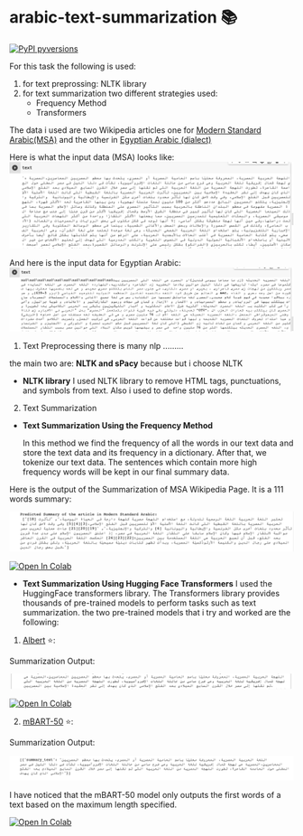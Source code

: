 # arabic-text-summarization 📚
[![PyPI pyversions](https://img.shields.io/pypi/pyversions/tner.svg)](https://pypi.python.org/pypi/tner/)

For this task the following is used:
1. for text preprossing: NLTK library
2. for text summarization two different strategies used:
   - Frequency Method
   - Transformers

The data i used are two Wikipedia articles one for [Modern Standard Arabic(MSA)](https://ar.wikipedia.org/wiki/لهجة_مصرية) and the other in [Egyptian Arabic (dialect)](https://arz.wikipedia.org/wiki/اللغه_المصريه_الحديثه)

Here is what the input data (MSA) looks like:
![alt text](images/mbart_input_MSA.png)


And here is  the input data  for Egyptian Arabic:
![alt text](images/mbart_input_egy.png)




1. Text Preprocessing
there is many nlp .........

the main two are: **NLTK and sPacy**
because 
but i choose NLTK

 - **NLTK library**
I used NLTK library to remove HTML tags, punctuations, and symbols from text. Also i used to define stop words.

2. Text Summarization

 - **Text Summarization Using the Frequency Method**
   
   In this method we find the frequency of all the words in our text data and store the text data and its frequency in a dictionary. After that, we tokenize our text data. The sentences which contain more high frequency words will be kept in our final summary data.

Here is the output of the Summarization of MSA Wikipedia Page. It is a 111 words summary:

![alt text](images/msa_output_freq.png)


[![Open In Colab](https://colab.research.google.com/assets/colab-badge.svg)](https://colab.research.google.com/drive/1J4BvJBUsQZYoMCHsGR8-zYgEPQ4_Huu_?usp=sharing)

 - **Text Summarization Using Hugging Face Transformers**
I used the HuggingFace transformers library. The Transformers library provides thousands of pre-trained models to perform tasks such as text summarization. the two pre-trained models that i try and worked are the following:

1. [Albert](https://huggingface.co/albert-base-v2) ⭐️: 

Summarization Output:

![alt text](images/albert_output.png)

[![Open In Colab](https://colab.research.google.com/assets/colab-badge.svg)](https://colab.research.google.com/drive/1J5p72_I7IbZNHFkrzUKh2DMfAapSPDQU?usp=sharing)

2. [mBART-50](https://huggingface.co/facebook/mbart-large-50) ⭐️: 

Summarization Output:

![alt text](images/mbart_output_msa.png)

I have noticed that the mBART-50 model only outputs the first words of a text based on the maximum length specified.

[![Open In Colab](https://colab.research.google.com/assets/colab-badge.svg)](https://colab.research.google.com/drive/1odB49lxv9dqipToxO4ww6eTqqCTv18eG?usp=sharing)



